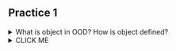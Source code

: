 ## Practice 1

<details><summary>What is object in OOD? How is object defined?</summary>
<p>
    - Each object has a type
    - Define by state (field) and behavior (method)
</p>
</details>

<details><summary>CLICK ME</summary>
<p>

#### yes, even hidden code blocks!

```python
print("hello world!")
```

</p>
</details>